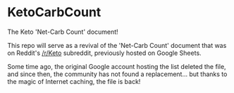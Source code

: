 # KetoCarbCount
The Keto 'Net-Carb Count' document!

This repo will serve as a revival of the 'Net-Carb Count' document that was on Reddit's [/r/Keto](https://old.reddit.com/r/keto) subreddit, previously hosted on Google Sheets.

Some time ago, the original Google account hosting the list deleted the file, and since then, the community has not found a replacement... but thanks to the magic of Internet caching, the file is back!
